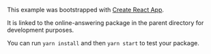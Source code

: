 This example was bootstrapped with [Create React App](https://github.com/facebook/create-react-app).

It is linked to the online-answering package in the parent directory for development purposes.

You can run `yarn install` and then `yarn start` to test your package.
